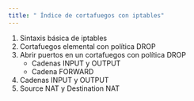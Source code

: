 ```yaml
---
title: " Índice de cortafuegos con iptables"
---
```


1. Sintaxis básica de iptables 
2. Cortafuegos elemental con política DROP
3. Abrir puertos en un cortafuegos con política DROP
    * Cadenas INPUT y OUTPUT
    * Cadena FORWARD 
4. Cadenas INPUT y OUTPUT
5. Source NAT y Destination NAT